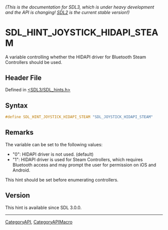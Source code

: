 ###### (This is the documentation for SDL3, which is under heavy development and the API is changing! [SDL2](https://wiki.libsdl.org/SDL2/) is the current stable version!)
# SDL_HINT_JOYSTICK_HIDAPI_STEAM

A variable controlling whether the HIDAPI driver for Bluetooth Steam Controllers should be used.

## Header File

Defined in [<SDL3/SDL_hints.h>](https://github.com/libsdl-org/SDL/blob/main/include/SDL3/SDL_hints.h)

## Syntax

```c
#define SDL_HINT_JOYSTICK_HIDAPI_STEAM "SDL_JOYSTICK_HIDAPI_STEAM"
```

## Remarks

The variable can be set to the following values:

- "0": HIDAPI driver is not used. (default)
- "1": HIDAPI driver is used for Steam Controllers, which requires
  Bluetooth access and may prompt the user for permission on iOS and
  Android.

This hint should be set before enumerating controllers.

## Version

This hint is available since SDL 3.0.0.

----
[CategoryAPI](CategoryAPI), [CategoryAPIMacro](CategoryAPIMacro)


